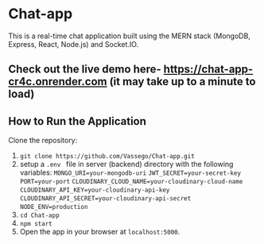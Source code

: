 # Chat-app

This is a real-time chat application built using the MERN stack (MongoDB, Express, React, Node.js) and Socket.IO.
## Check out the live demo here- https://chat-app-cr4c.onrender.com (it may take up to a minute to load)

## How to Run the Application

Clone the repository:

1. `git clone https://github.com/Vassego/Chat-app.git`
2. setup a `.env ` file in server (backend) directory with the following variables:
   `MONGO_URI=your-mongodb-uri`
    `JWT_SECRET=your-secret-key`
    `PORT=your-port`
    `CLOUDINARY_CLOUD_NAME=your-cloudinary-cloud-name`
    `CLOUDINARY_API_KEY=your-cloudinary-api-key`
    `CLOUDINARY_API_SECRET=your-cloudinary-api-secret`
    `NODE_ENV=production`
3. `cd Chat-app`
4. `npm start`
5. Open the app in your browser at `localhost:5000`.
